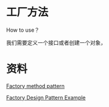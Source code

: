 # 工厂方法



How to use？

我们需要定义一个接口或者创建一个对象，


# 资料

[Factory method pattern
](https://en.wikipedia.org/wiki/Factory_method_pattern)

[Factory Design Pattern Example
](http://javadesign-patterns.blogspot.com/p/factory-desig.html)  
